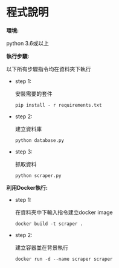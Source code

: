 # 程式說明

**環境:**

python 3.6或以上

**執行步驟:**

以下所有步驟指令均在資料夾下執行

* step 1:

  安裝需要的套件

      pip install - r requirements.txt

* step 2:

  建立資料庫

      python database.py

* step 3:

  抓取資料

      python scraper.py

**利用Docker執行:**

* step 1:

  在資料夾中下輸入指令建立docker image

      docker build -t scraper .

* step 2:

  建立容器並在背景執行

      docker run -d --name scraper scraper